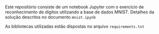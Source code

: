 Este repositório consiste de um notebook Jupyter com o exercício
de reconhecimento de dígitos utilizando a base de dados MNIST.
Detalhes da solução descritos no documento ```mnist.ipynb```

As bibliotecas utilizadas estão dispostas no arquivo ```requirements.txt```
